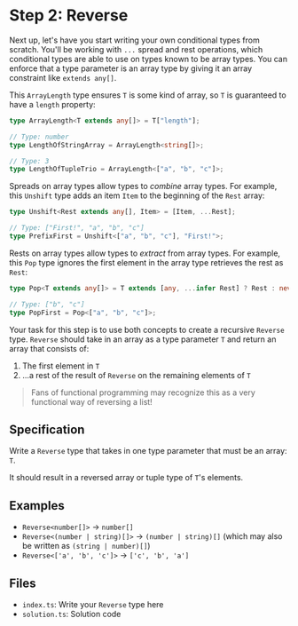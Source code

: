 # Step 2: Reverse

Next up, let's have you start writing your own conditional types from scratch.
You'll be working with `...` spread and rest operations, which conditional types are able to use on types known to be array types.
You can enforce that a type parameter is an array type by giving it an array constraint like `extends any[]`.

This `ArrayLength` type ensures `T` is some kind of array, so `T` is guaranteed to have a `length` property:

```ts
type ArrayLength<T extends any[]> = T["length"];

// Type: number
type LengthOfStringArray = ArrayLength<string[]>;

// Type: 3
type LengthOfTupleTrio = ArrayLength<["a", "b", "c"]>;
```

Spreads on array types allow types to _combine_ array types.
For example, this `Unshift` type adds an item `Item` to the beginning of the `Rest` array:

```ts
type Unshift<Rest extends any[], Item> = [Item, ...Rest];

// Type: ["First!", "a", "b", "c"]
type PrefixFirst = Unshift<["a", "b", "c"], "First!">;
```

Rests on array types allow types to _extract_ from array types.
For example, this `Pop` type ignores the first element in the array type retrieves the rest as `Rest`:

```ts
type Pop<T extends any[]> = T extends [any, ...infer Rest] ? Rest : never;

// Type: ["b", "c"]
type PopFirst = Pop<["a", "b", "c"]>;
```

Your task for this step is to use both concepts to create a recursive `Reverse` type.
`Reverse` should take in an array as a type parameter `T` and return an array that consists of:

1. The first element in `T`
2. ...a rest of the result of `Reverse` on the remaining elements of `T`

> Fans of functional programming may recognize this as a very functional way of reversing a list!

## Specification

Write a `Reverse` type that takes in one type parameter that must be an array: `T`.

It should result in a reversed array or tuple type of `T`'s elements.

## Examples

- `Reverse<number[]>` -> `number[]`
- `Reverse<(number | string)[]>` -> `(number | string)[]` (which may also be written as `(string | number)[]`)
- `Reverse<['a', 'b', 'c']>` -> `['c', 'b', 'a']`

## Files

- `index.ts`: Write your `Reverse` type here
- `solution.ts`: Solution code
